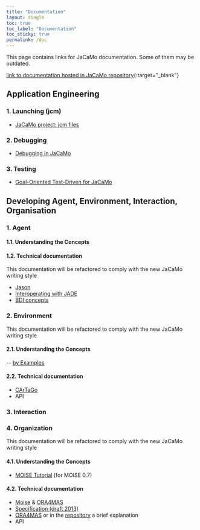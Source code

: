 ```yaml
---
title: "Documentation"
layout: single
toc: true
toc_label: "Documentation"
toc_sticky: true
permalink: /doc
---
```


This page contains links for JaCaMo documentation. Some of them may be outdated. 

[link to documentation hosted in JaCaMo repository](http://jacamo-lang.github.io/jacamo/){:target="_blank"}

## Application Engineering

### 1. Launching (jcm)

- [JaCaMo project: jcm files](https://jacamo-lang.github.io/jacamo/jcm.html)

### 2. Debugging

- [Debugging in JaCaMo](https://jacamo-lang.github.io/jacamo/debug.html)

### 3. Testing

- [Goal-Oriented Test-Driven for JaCaMo](https://jacamo-lang.github.io/jacamo/tutorials/tdd/readme.html)

## Developing Agent, Environment, Interaction, Organisation

### 1. Agent 

#### 1.1. Understanding the Concepts  

#### 1.2. Technical documentation

This documentation will be refactored to comply with the new JaCaMo writing style

- [Jason](http://jason-lang.github.io/jason/)
- [Interoperating with JADE](https://github.com/jason-lang/jason/blob/master/doc/tutorials/jason-jade/readme.adoc)
- [BDI concepts](https://github.com/jason-lang/jason/blob/master/doc/tutorials/hello-bdi/readme.adoc)

### 2. Environment  

This documentation will be refactored to comply with the new JaCaMo writing style

#### 2.1. Understanding the Concepts  

-- [by Examples](https://cartago.sourceforge.net/?page_id=47)

#### 2.2. Technical documentation 

- [CArTaGo](http://cartago.sf.net/doc)
- API

### 3. Interaction

### 4. Organization

This documentation will be refactored to comply with the new JaCaMo writing style

#### 4.1. Understanding the Concepts 

- [MOISE Tutorial](https://github.com/moise-lang/moise/blob/master/doc/tutorial/tutorial.pdf) (for MOISE 0.7)  

#### 4.2. Technical documentation

- [Moise](http://moise.sourceforge.net/doc) & [ORA4MAS](http://moise.sourceforge.net/doc/ora4mas)
- [Specification (draft 2013)](https://github.com/moise-lang/moise/blob/master/doc/specification/moise-spec.pdf)
- [ORA4MAS](https://moise.sourceforge.net/doc/ora4mas/) or in the [repository](https://github.com/moise-lang/moise/tree/master/doc/ora4mas) a brief explanation
- API

